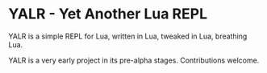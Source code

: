 # YALR - Yet Another Lua REPL

YALR is a simple REPL for Lua, written in Lua, tweaked in Lua, breathing Lua.

YALR is a very early project in its pre-alpha stages. Contributions welcome.
